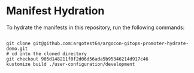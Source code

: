 
# Manifest Hydration

To hydrate the manifests in this repository, run the following commands:

```shell

git clone git@github.com:argotest64/argocon-gitops-promoter-hydrate-demo.git
# cd into the cloned directory
git checkout 905d148211f0f2d06d56ada5b95346214d917c46
kustomize build ./user-configuration/development
```